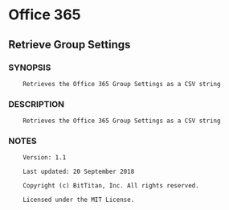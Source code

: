 # Office 365
## Retrieve Group Settings
### SYNOPSIS
```
    Retrieves the Office 365 Group Settings as a CSV string
```
### DESCRIPTION
```
    Retrieves the Office 365 Group Settings as a CSV string
```
### NOTES
```
    Version: 1.1
    Last updated: 20 September 2018
    Copyright (c) BitTitan, Inc. All rights reserved.
    Licensed under the MIT License.
```

